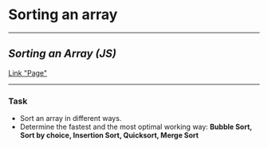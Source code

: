 # Sorting an array
---
## _Sorting an Array (JS)_

[Link "Page"](https://anastasiash29.github.io/sorting-an-array/)

---

### Task
- Sort an array in different ways. 
- Determine the  fastest and the most optimal working way:
**Bubble Sort, Sort by choice, Insertion Sort, Quicksort, Merge Sort**
